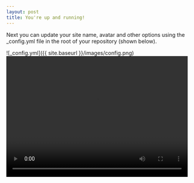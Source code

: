 ```yaml
---
layout: post
title: You're up and running!
---
```


Next you can update your site name, avatar and other options using the _config.yml file in the root of your repository (shown below).

![_config.yml]({{ site.baseurl }}/images/config.png)
<video width="480" height="320" controls="controls">
  <source src="/animations/diffusion.mp4" type="video/mp4">
</video>